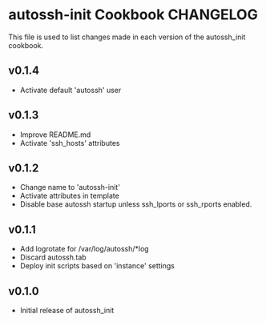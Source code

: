 autossh-init Cookbook CHANGELOG
===============================
This file is used to list changes made in each version of the
autossh_init cookbook.

v0.1.4
------
- Activate default 'autossh' user

v0.1.3
------
- Improve README.md
- Activate 'ssh_hosts' attributes

v0.1.2
------
- Change name to 'autossh-init'
- Activate attributes in template
- Disable base autossh startup unless ssh_lports or ssh_rports enabled.

v0.1.1
------
- Add logrotate for /var/log/autossh/*log
- Discard autossh.tab
- Deploy init scripts based on 'instance' settings

v0.1.0
------
- Initial release of autossh_init
